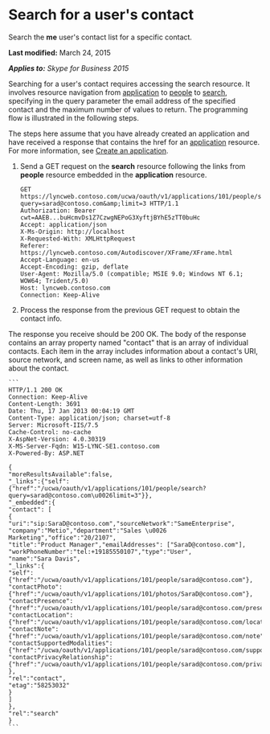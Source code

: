 
# Search for a user's contact
Search the **me** user's contact list for a specific contact.

 **Last modified:** March 24, 2015

 _**Applies to:** Skype for Business 2015_

Searching for a user's contact requires accessing the search resource. It involves resource navigation from [application](application_ref.md) to [people](people_ref.md) to [search](search_ref.md), specifying in the query parameter the email address of the specified contact and the maximum number of values to return. The programming flow is illustrated in the following steps.

The steps here assume that you have already created an application and have received a response that contains the href for an [application](application_ref.md) resource. For more information, see [Create an application](CreateAnApplication.md).

1. Send a GET request on the **search** resource following the links from **people** resource embedded in the **application** resource.
 
    ```
    GET https://lyncweb.contoso.com/ucwa/oauth/v1/applications/101/people/search?query=sarad@contoso.com&amp;limit=3 HTTP/1.1
    Authorization: Bearer cwt=AAEB...buHcmvDs1Z7CzwgNEPoG3XyftjBYhE5zTT0buHc
    Accept: application/json
    X-Ms-Origin: http://localhost
    X-Requested-With: XMLHttpRequest
    Referer: https://lyncweb.contoso.com/Autodiscover/XFrame/XFrame.html
    Accept-Language: en-us
    Accept-Encoding: gzip, deflate
    User-Agent: Mozilla/5.0 (compatible; MSIE 9.0; Windows NT 6.1; WOW64; Trident/5.0)
    Host: lyncweb.contoso.com
    Connection: Keep-Alive

    ```

2. Process the response from the previous GET request to obtain the contact info.
 
 The response you receive should be 200 OK. The body of the response contains an array property named "contact" that is an array of individual contacts. Each item in the array includes information about a contact's URI, source network, and screen name, as well as links to other information about the contact.
 
    ```
    HTTP/1.1 200 OK
    Connection: Keep-Alive
    Content-Length: 3691
    Date: Thu, 17 Jan 2013 00:04:19 GMT
    Content-Type: application/json; charset=utf-8
    Server: Microsoft-IIS/7.5
    Cache-Control: no-cache
    X-AspNet-Version: 4.0.30319
    X-MS-Server-Fqdn: W15-LYNC-SE1.contoso.com
    X-Powered-By: ASP.NET

    {
    "moreResultsAvailable":false,
    "_links":{"self":{"href":"/ucwa/oauth/v1/applications/101/people/search?query=sarad@contoso.com\u0026limit=3"}},
    "_embedded":{
    "contact": [
    {
    "uri":"sip:SaraD@contoso.com","sourceNetwork":"SameEnterprise",
    "company":"Metio","department":"Sales \u0026 Marketing","office":"20/2107",
    "title":"Product Manager","emailAddresses": ["SaraD@contoso.com"],
    "workPhoneNumber":"tel:+19185550107","type":"User",
    "name":"Sara Davis",
    "_links":{
    "self":{"href":"/ucwa/oauth/v1/applications/101/people/sarad@contoso.com"},
    "contactPhoto":{"href":"/ucwa/oauth/v1/applications/101/photos/SaraD@contoso.com"},
    "contactPresence":{"href":"/ucwa/oauth/v1/applications/101/people/sarad@contoso.com/presence"},
    "contactLocation":{"href":"/ucwa/oauth/v1/applications/101/people/sarad@contoso.com/location"},
    "contactNote":{"href":"/ucwa/oauth/v1/applications/101/people/sarad@contoso.com/note"},
    "contactSupportedModalities":{"href":"/ucwa/oauth/v1/applications/101/people/sarad@contoso.com/supportedMedia"},
    "contactPrivacyRelationship":{"href":"/ucwa/oauth/v1/applications/101/people/sarad@contoso.com/privacyRelationship"}
    },
    "rel":"contact",
    "etag":"58253032"
    }
    ]
    },
    "rel":"search"
    }
    ```

